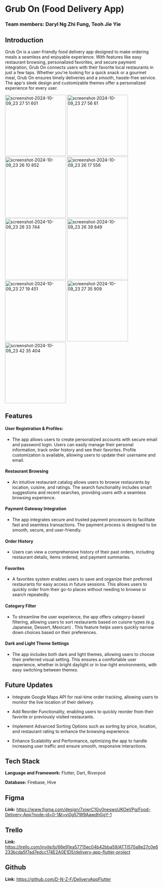# Grub On (Food Delivery App)

### Team members: Daryl Ng Zhi Fung, Teoh Jie Yie

## Introduction

Grub On is a user-friendly food delivery app designed to make ordering meals a seamless and enjoyable experience. With features like easy restaurant browsing, personalized favorites, and secure payment integration, Grub On connects users with their favorite local restaurants in just a few taps. Whether you're looking for a quick snack or a gourmet meal, Grub On ensures timely deliveries and a smooth, hassle-free service. The app's sleek design and customizable themes offer a personalized experience for every user.

<img src="https://github.com/user-attachments/assets/de9bb398-a995-44ca-a206-c52978430175" alt="screenshot-2024-10-09_23 27 51 601" width="200"/>
<img src="https://github.com/user-attachments/assets/19c3d702-0046-44b2-a50f-8f1c59623b2f" alt="screenshot-2024-10-09_23 27 56 61" width="200"/>
<img src="https://github.com/user-attachments/assets/44d2dded-5d57-4520-b78e-6d275ff0c72b" alt="screenshot-2024-10-09_23 26 10 852" width="200"/>
<img src="https://github.com/user-attachments/assets/b0ead611-e01a-4632-85b2-dda50e93f0e3" alt="screenshot-2024-10-09_23 26 17 556" width="200"/>
<img src="https://github.com/user-attachments/assets/93f6445e-80c7-4a30-a33c-281d587851df" alt="screenshot-2024-10-09_23 26 33 744" width="200"/>
<img src="https://github.com/user-attachments/assets/aae0e3ea-e44b-4d70-a5fe-b6633bc71773" alt="screenshot-2024-10-09_23 26 39 849" width="200"/>
<img src="https://github.com/user-attachments/assets/c806a7ec-9ea4-434c-ae7e-bb0d5312aab4" alt="screenshot-2024-10-09_23 27 19 451" width="200"/>
<img src="https://github.com/user-attachments/assets/13c72fb2-8942-440b-bcfc-5dc0eb982889" alt="screenshot-2024-10-09_23 27 35 909" width="200"/>
<img src="https://github.com/user-attachments/assets/ff2c2dc4-d946-4e26-a171-7e1d711f95c3" alt="screenshot-2024-10-09_23 42 35 404" width="200"/>

## Features

#### User Registration & Profiles:

- The app allows users to create personalized accounts with secure email and password login. Users can easily manage their personal information, track order history and see their favorites. Profile customization is available, allowing users to update their username and email.

#### Restaurant Browsing

- An intuitive restaurant catalog allows users to browse restaurants by location, cuisine, and ratings. The search functionality includes smart suggestions and recent searches, providing users with a seamless browsing experience.

#### Payment Gateway Integration

- The app integrates secure and trusted payment processors to facilitate fast and seamless transactions. The payment process is designed to be smooth, secure, and user-friendly.

#### Order History

- Users can view a comprehensive history of their past orders, including restaurant details, items ordered, and payment summaries.

#### Favorites

- A favorites system enables users to save and organize their preferred restaurants for easy access in future sessions. This allows users to quickly order from their go-to places without needing to browse or search repeatedly.

#### Category Filter

- To streamline the user experience, the app offers category-based filtering, allowing users to sort restaurants based on cuisine types (e.g. Japanese, Dessert, Mexican) . This feature helps users quickly narrow down choices based on their preferences.

#### Dark and Light Theme Settings

- The app includes both dark and light themes, allowing users to choose their preferred visual setting. This ensures a comfortable user experience, whether in bright daylight or in low-light environments, with easy switching between themes.

## Future Updates

- Integrate Google Maps API for real-time order tracking, allowing users to monitor the live location of their delivery.

- Add Reorder Functionality, enabling users to quickly reorder from their favorite or previously visited restaurants.

- Implement Advanced Sorting Options such as sorting by price, location, and restaurant rating to enhance the browsing experience.

- Enhance Scalability and Performance, optimizing the app to handle increasing user traffic and ensure smooth, responsive interactions.

## Tech Stack

**Language and Framework:** Flutter, Dart, Riverpod

**Database:** Firebase, Hive

## Figma

**Link:** https://www.figma.com/design/7xiwrC1Gv0neswoUKOeVPg/Food-Delivery-App?node-id=0-1&t=vi0g57W9AawdhGgY-1

## Trello

**Link:** https://trello.com/invite/b/66e91ea57715ec04b42bba59/ATTI570a8e27c0e6233bcda5f7ad7edcc174E2A0E1D5/delivery-app-flutter-project

## Github

**Link:** https://github.com/D-N-Z-F/DeliveryAppFlutter
